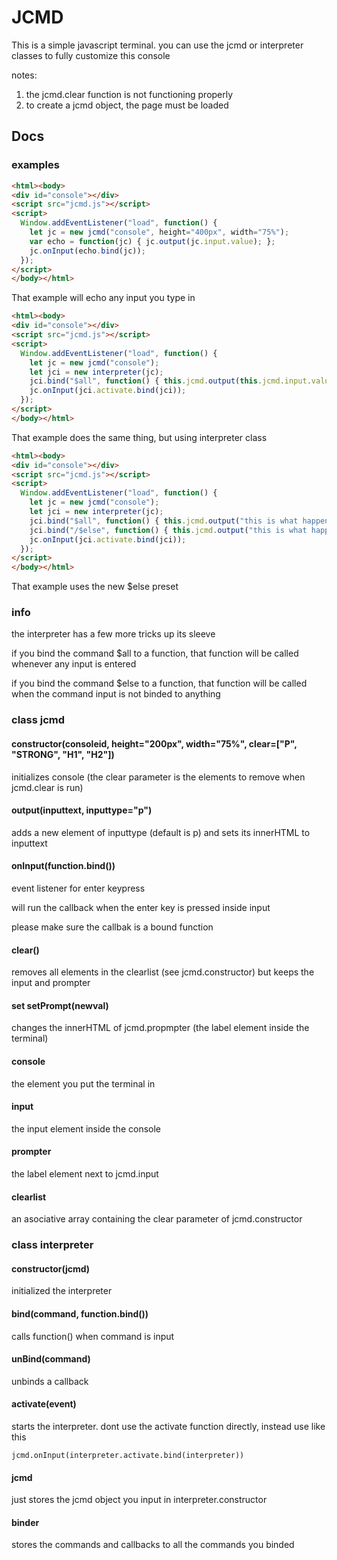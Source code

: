 # JCMD

This is a simple javascript terminal. you can use the jcmd or interpreter classes to fully customize this console

notes:
1. the jcmd.clear function is not functioning properly
2. to create a jcmd object, the page must be loaded

## Docs

### examples
```html
<html><body>
<div id="console"></div>
<script src="jcmd.js"></script>
<script>
  Window.addEventListener("load", function() {
    let jc = new jcmd("console", height="400px", width="75%");
    var echo = function(jc) { jc.output(jc.input.value); };
    jc.onInput(echo.bind(jc));
  });
</script>
</body></html>
```
That example will echo any input you type in
```html
<html><body>
<div id="console"></div>
<script src="jcmd.js"></script>
<script>
  Window.addEventListener("load", function() {
    let jc = new jcmd("console");
    let jci = new interpreter(jc);
    jci.bind("$all", function() { this.jcmd.output(this.jcmd.input.value); }.bind(jci));
    jc.onInput(jci.activate.bind(jci));
  });
</script>
</body></html>
```
That example does the same thing, but using interpreter class
```html
<html><body>
<div id="console"></div>
<script src="jcmd.js"></script>
<script>
  Window.addEventListener("load", function() {
    let jc = new jcmd("console");
    let jci = new interpreter(jc);
    jci.bind("$all", function() { this.jcmd.output("this is what happens when any value is input"); }.bind(jci));
    jci.bind("/$else", function() { this.jcmd.output("this is what happens when any value starting with / is input"); }.bind(jci));
    jc.onInput(jci.activate.bind(jci));
  });
</script>
</body></html>
```
That example uses the new $else preset

### info
the interpreter has a few more tricks up its sleeve

if you bind the command $all to a function, that function will be called whenever any input is entered

if you bind the command $else to a function, that function will be called when the command input is not binded to anything

### class jcmd
#### constructor(consoleid, height="200px", width="75%", clear=["P", "STRONG", "H1", "H2"])

initializes console (the clear parameter is the elements to remove when jcmd.clear is run)


#### output(inputtext, inputtype="p")

adds a new element of inputtype (default is p) and sets its innerHTML to inputtext


#### onInput(function.bind())

event listener for enter keypress

will run the callback when the enter key is pressed inside input

please make sure the callbak is a bound function


#### clear()

removes all elements in the clearlist (see jcmd.constructor) but keeps the input and prompter


#### set setPrompt(newval)

changes the innerHTML of jcmd.propmpter (the label element inside the terminal)


#### console

the element you put the terminal in


#### input

the input element inside the console


#### prompter

the label element next to jcmd.input


#### clearlist

an asociative array containing the clear parameter of jcmd.constructor


### class interpreter
#### constructor(jcmd)

initialized the interpreter


#### bind(command, function.bind())

calls function() when command is input


#### unBind(command)

unbinds a callback


#### activate(event)

starts the interpreter. dont use the activate function directly, instead use like this
```
jcmd.onInput(interpreter.activate.bind(interpreter))
```

#### jcmd

just stores the jcmd object you input in interpreter.constructor


#### binder

stores the commands and callbacks to all the commands you binded

